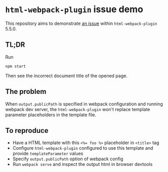 # `html-webpack-plugin` issue demo

This repository aims to demonstrate [an issue](https://github.com/jantimon/html-webpack-plugin/issues/1752) within `html-webpack-plugin` 5.5.0.

## TL;DR

Run

    npm start

Then see the incorrect document title of the opened page.

## The problem

When `output.publicPath` is specified in webpack configuration and running webpack dev server, the `html-webpack-plugin` won't replace template parameter placeholders in the template file.

## To reproduce

- Have a HTML template with this `<%= foo %>` placeholder in `<title>` tag
- Configure `html-webpack-plugin` configured to use this template and provide `templateParameter` values
- Specify `output.publicPath` option of webpack config
- Run `webpack serve` and inspect the output html in browser devtools
